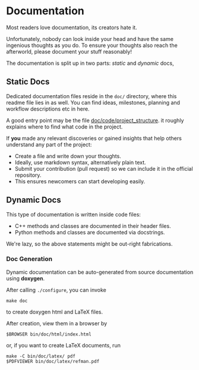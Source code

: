 Documentation
=============

Most readers love documentation, its creators hate it.

Unfortunately, nobody can look inside your head and have the same ingenious
thoughts as you do. To ensure your thoughts also reach the afterworld, please
document your stuff reasonably!

The documentation is split up in two parts: *static* and *dynamic* docs,


Static Docs
-----------

Dedicated documentation files reside in the `doc/` directory, where this
readme file lies in as well. You can find ideas, milestones, planning and
workflow descriptions etc in here.

A good entry point may be the file [doc/code/project_structure](/doc/code/project_structure.md).
it roughly explains where to find what code in the project.

If **you** made any relevant discoveries or gained insights that help others
understand any part of the project:

* Create a file and write down your thoughts.
* Ideally, use markdown syntax, alternatively plain text.
* Submit your contribution (pull request) so we can include it in the official
  repository.
* This ensures newcomers can start developing easily.


Dynamic Docs
------------

This type of documentation is written inside code files:

 - C++ methods and classes are documented in their header files.
 - Python methods and classes are documented via docstrings.

We're lazy, so the above statements might be out-right fabrications.


### Doc Generation

Dynamic documentation can be auto-generated from source documentation using **doxygen**.

After calling `./configure`, you can invoke

	make doc

to create doxygen html and LaTeX files.


After creation, view them in a browser by

	$BROWSER bin/doc/html/index.html

or, if you want to create LaTeX documents, run

	make -C bin/doc/latex/ pdf
	$PDFVIEWER bin/doc/latex/refman.pdf
